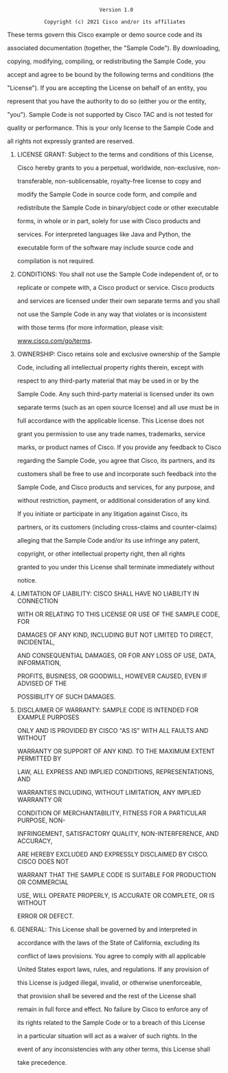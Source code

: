                                   Version 1.0

                Copyright (c) 2021 Cisco and/or its affiliates




   These terms govern this Cisco example or demo source code and its

   associated documentation (together, the "Sample Code"). By downloading,

   copying, modifying, compiling, or redistributing the Sample Code, you

   accept and agree to be bound by the following terms and conditions (the

   "License"). If you are accepting the License on behalf of an entity, you

   represent that you have the authority to do so (either you or the entity,

   "you"). Sample Code is not supported by Cisco TAC and is not tested for

   quality or performance. This is your only license to the Sample Code and

   all rights not expressly granted are reserved.




   1. LICENSE GRANT: Subject to the terms and conditions of this License,

      Cisco hereby grants to you a perpetual, worldwide, non-exclusive, non-

      transferable, non-sublicensable, royalty-free license to copy and

      modify the Sample Code in source code form, and compile and

      redistribute the Sample Code in binary/object code or other executable

      forms, in whole or in part, solely for use with Cisco products and

      services. For interpreted languages like Java and Python, the

      executable form of the software may include source code and

      compilation is not required.




   2. CONDITIONS: You shall not use the Sample Code independent of, or to

      replicate or compete with, a Cisco product or service. Cisco products

      and services are licensed under their own separate terms and you shall

      not use the Sample Code in any way that violates or is inconsistent

      with those terms (for more information, please visit:

      www.cisco.com/go/terms.




   3. OWNERSHIP: Cisco retains sole and exclusive ownership of the Sample

      Code, including all intellectual property rights therein, except with

      respect to any third-party material that may be used in or by the

      Sample Code. Any such third-party material is licensed under its own

      separate terms (such as an open source license) and all use must be in

      full accordance with the applicable license. This License does not

      grant you permission to use any trade names, trademarks, service

      marks, or product names of Cisco. If you provide any feedback to Cisco

      regarding the Sample Code, you agree that Cisco, its partners, and its

      customers shall be free to use and incorporate such feedback into the

      Sample Code, and Cisco products and services, for any purpose, and

      without restriction, payment, or additional consideration of any kind.

      If you initiate or participate in any litigation against Cisco, its

      partners, or its customers (including cross-claims and counter-claims)

      alleging that the Sample Code and/or its use infringe any patent,

      copyright, or other intellectual property right, then all rights

      granted to you under this License shall terminate immediately without

      notice.




   4. LIMITATION OF LIABILITY: CISCO SHALL HAVE NO LIABILITY IN CONNECTION

      WITH OR RELATING TO THIS LICENSE OR USE OF THE SAMPLE CODE, FOR

      DAMAGES OF ANY KIND, INCLUDING BUT NOT LIMITED TO DIRECT, INCIDENTAL,

      AND CONSEQUENTIAL DAMAGES, OR FOR ANY LOSS OF USE, DATA, INFORMATION,

      PROFITS, BUSINESS, OR GOODWILL, HOWEVER CAUSED, EVEN IF ADVISED OF THE

      POSSIBILITY OF SUCH DAMAGES.




   5. DISCLAIMER OF WARRANTY: SAMPLE CODE IS INTENDED FOR EXAMPLE PURPOSES

      ONLY AND IS PROVIDED BY CISCO "AS IS" WITH ALL FAULTS AND WITHOUT

      WARRANTY OR SUPPORT OF ANY KIND. TO THE MAXIMUM EXTENT PERMITTED BY

      LAW, ALL EXPRESS AND IMPLIED CONDITIONS, REPRESENTATIONS, AND

      WARRANTIES INCLUDING, WITHOUT LIMITATION, ANY IMPLIED WARRANTY OR

      CONDITION OF MERCHANTABILITY, FITNESS FOR A PARTICULAR PURPOSE, NON-

      INFRINGEMENT, SATISFACTORY QUALITY, NON-INTERFERENCE, AND ACCURACY,

      ARE HEREBY EXCLUDED AND EXPRESSLY DISCLAIMED BY CISCO. CISCO DOES NOT

      WARRANT THAT THE SAMPLE CODE IS SUITABLE FOR PRODUCTION OR COMMERCIAL

      USE, WILL OPERATE PROPERLY, IS ACCURATE OR COMPLETE, OR IS WITHOUT

      ERROR OR DEFECT.




   6. GENERAL: This License shall be governed by and interpreted in

      accordance with the laws of the State of California, excluding its

      conflict of laws provisions. You agree to comply with all applicable

      United States export laws, rules, and regulations. If any provision of

      this License is judged illegal, invalid, or otherwise unenforceable,

      that provision shall be severed and the rest of the License shall

      remain in full force and effect. No failure by Cisco to enforce any of

      its rights related to the Sample Code or to a breach of this License

      in a particular situation will act as a waiver of such rights. In the

      event of any inconsistencies with any other terms, this License shall

      take precedence.
